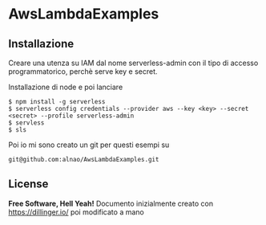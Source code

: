 # AwsLambdaExamples

## Installazione
Creare una utenza su IAM dal nome serverless-admin con il tipo di accesso programmatorico, perchè serve key e secret.

Installazione di node e poi lanciare 
```
$ npm install -g serverless
$ serverless config credentials --provider aws --key <key> --secret <secret> --profile serverless-admin
$ servless
$ sls
```
Poi io mi sono creato un git per questi esempi su
```
git@github.com:alnao/AwsLambdaExamples.git
```


## License
**Free Software, Hell Yeah!**
Documento inizialmente creato con https://dillinger.io/ poi modificato a mano